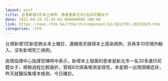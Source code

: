 ```yaml
---
layout: post
title: 台灣新增1宗本土病例　患者是新北市1名印尼籍女子
date: 2021-09-29 15:29:03.000000000 +08:00
link: https://news.rthk.hk/rthk/ch/component/k2/1612791-20210929.htm
categories: rthk
---
```


台灣新增1宗新型肺炎本土確診，連續兩天錄得本土感染病例，另再多10宗境外輸入，沒有新增死亡病例。

疫情指揮中心指揮官陳時中表示，新增本土個案的患者是新北市一名30多歲印尼籍女子，檢驗過程比較曲折，曾經8次病毒檢測呈陰性，本星期一出現頭痛症狀，昨天就醫採集樣本檢測，今日確診。
